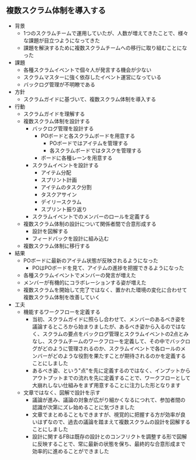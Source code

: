 ## 複数スクラム体制を導入する

- 背景
  - 1つのスクラムチームで運用していたが、人数が増えてきたことで、様々な課題が目立つようになってきた
  - 課題を解決するために複数スクラムチームへの移行に取り組むことになった
- 課題
  - 各種スクラムイベントで個々人が発言する機会が少ない
  - スクラムマスターに強く依存したイベント運営になっている
  - バックログ管理が不明瞭である
- 方針
  - スクラムガイドに基づいて、複数スクラム体制を導入する
- 行動
  - スクラムガイドを理解する
  - 複数スクラム体制を設計する
    - バックログ管理を設計する
      - POボードと各スクラムボードを用意する
        - POボードではアイテムを管理する
        - 各スクラムボードではタスクを管理する
      - ボードに各種レーンを用意する
    - スクラムイベントを設計する
      - アイテム分配
      - スプリント計画
      - アイテムのタスク分割
      - タスクアサイン
      - デイリースクラム
      - スプリント振り返り
    - スクラムイベントでのメンバーのロールを定義する
  - 複数スクラム体制の設計について関係者間で合意形成する
    - 設計を図解する
    - フィードバックを設計に組み込む
  - 複数スクラム体制に移行する
- 結果
  - POボードに最新のアイテム状態が反映されるようになった
    - POはPOボードを見て、アイテムの進捗を把握できるようになった
  - 各種スクラムイベントでメンバーの発言が増えた
  - メンバーが有機的にコラボレーションする姿が増えた
  - 複数スクラムを開始して完了ではなく、置かれた環境の変化に合わせて複数スクラム体制を改善していく
- 工夫
  - 機能するワークフローを定義する
    - 当初、スクラムガイドに照らし合わせて、メンバーのあるべき姿を議論するところから始まりましたが、あるべき姿から入るのではなく、スクラムの要点をバックログ管理とスクラムイベントの2点とみなし、スクラムチームのワークフローを定義して、その中でバックログがどのように管理されるのか、スクラムイベントで各ロールのメンバーがどのような役割を果たすことが期待されるのかを定義することにしました
    - あるべき姿、という"点"を先に定義するのではなく、インプットからアウトプットまでの流れを先に定義することで、ワークフローとして大崩れしない仕組みをまず用意することに注力した形となります
  - 文章ではなく、図解で設計を示す
    - 議論が進み、議論の対象が広がり細かくなるにつれて、参加者間の認識が次第にズレ始めることに気づきました
    - 文章でまとめることもできますが、視覚的に把握する方が効率が良いはずなので、過去の議論を踏まえて複数スクラムの設計を図解することにしました
    - 設計に関するFBは既存の設計とのコンフリクトを調整する形で図解に反映することで、常に最新の状態を保ち、最終的な合意形成まで効率的に進めることができました
